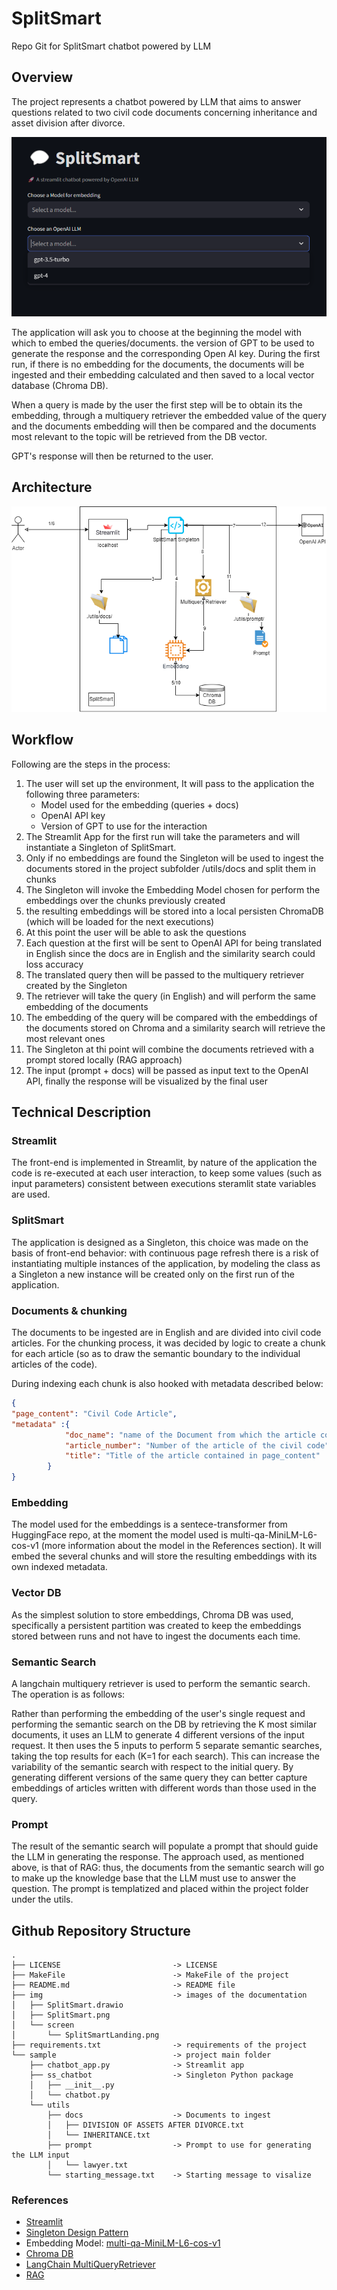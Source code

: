 # SplitSmart
Repo Git for SplitSmart chatbot powered by LLM

## Overview

The project represents a chatbot powered by LLM that aims to answer questions related to two civil code documents concerning inheritance and asset division after divorce.

![SplitSmart](./img/screen/SplitSmartLanding.png)


The application will ask you to choose at the beginning the model with which to embed the queries/documents. the version of GPT to be used to generate the response and the corresponding Open AI key.
During the first run, if there is no embedding for the documents, the documents will be ingested and their embedding calculated and then saved to a local vector database (Chroma DB).

When a query is made by the user the first step will be to obtain its the embedding, through a multiquery retriever the embedded value of the query and the documents embedding will then be compared and the documents most relevant to the topic will be retrieved from the DB vector.

GPT's response will then be returned to the user.

## Architecture

![SplitSmart Architecture](./img/SplitSmart.png)


## Workflow

Following are the steps in the process:

1.  The user will set up the environment, It will pass to the application the following three parameters:
    -   Model used for the embedding (queries + docs)
    -   OpenAI API key
    -   Version of GPT to use for the interaction
2.  The Streamlit App for the first run will take the parameters and will instantiate a Singleton of SplitSmart.
3.  Only if no embeddings are found the Singleton will be used to ingest the documents stored in the project subfolder /utils/docs and split them in chunks
4.  The Singleton will invoke the Embedding Model chosen for perform the embeddings over the chunks previously created
5.  the resulting embeddings will be stored into a local persisten ChromaDB (which will be loaded for the next executions)
6.  At this point the user will be able to ask the questions
7.  Each question at the first will be sent to OpenAI API for being translated in English since the docs are in English and the similarity search could loss accuracy
8. The translated query then will be passed to the multiquery retriever created by the Singleton
9. The retriever will take the query (in English) and will perform the same embedding of the documents
10. The embedding of the query will be compared with the embeddings of the documents stored on Chroma and a similarity search will retrieve the most relevant ones
11. The Singleton at thi point will combine the documents retrieved with a prompt stored locally (RAG approach)
12. The input (prompt + docs) will be passed as input text to the OpenAI API, finally the response will be visualized by the final user

## Technical Description

### Streamlit
The front-end is implemented in Streamlit, by nature of the application the code is re-executed at each user interaction, to keep some values (such as input parameters) consistent between executions steramlit state variables are used.

### SplitSmart
The application is designed as a Singleton, this choice was made on the basis of front-end behavior: with continuous page refresh there is a risk of instantiating multiple instances of the application, by modeling the class as a Singleton a new instance will be created only on the first run of the application.

### Documents & chunking
The documents to be ingested are in English and are divided into civil code articles.
For the chunking process, it was decided by logic to create a chunk for each article (so as to draw the semantic boundary to the individual articles of the code).

During indexing each chunk is also hooked with metadata described below: 

```json
{
"page_content": "Civil Code Article",
"metadata" :{
            "doc_name": "name of the Document from which the article comes",
            "article_number": "Number of the article of the civil code",
            "title": "Title of the article contained in page_content"
        }
}
```

### Embedding
The model used for the embeddings is a sentece-transformer from HuggingFace repo, at the moment the model used is multi-qa-MiniLM-L6-cos-v1 (more information about the model in the References section). It will embed the several chunks and will store the resulting embeddings with its own indexed metadata.

### Vector DB
As the simplest solution to store embeddings, Chroma DB was used, specifically a persistent partition was created to keep the embeddings stored between runs and not have to ingest the documents each time.

### Semantic Search
A langchain multiquery retriever is used to perform the semantic search. The operation is as follows:

Rather than performing the embedding of the user's single request and performing the semantic search on the DB by retrieving the K most similar documents, it uses an LLM to generate 4 different versions of the input request.
It then uses the 5 inputs to perform 5 separate semantic searches, taking the top results for each (K=1 for each search).
This can increase the variability of the semantic search with respect to the initial query. By generating different versions of the same query they can better capture embeddings of articles written with different words than those used in the query.

### Prompt
The result of the semantic search will populate a prompt that should guide the LLM in generating the response. The approach used, as mentioned above, is that of RAG: thus, the documents from the semantic search will go to make up the knowledge base that the LLM must use to answer the question.
The prompt is templatized and placed within the project folder under the utils.

## Github Repository Structure
```
.
├── LICENSE                         -> LICENSE
├── MakeFile                        -> MakeFile of the project
├── README.md                       -> README file
├── img                             -> images of the documentation
│   ├── SplitSmart.drawio
│   ├── SplitSmart.png
│   └── screen
│       └── SplitSmartLanding.png
├── requirements.txt                -> requirements of the project
└── sample                          -> project main folder
    ├── chatbot_app.py              -> Streamlit app
    ├── ss_chatbot                  -> Singleton Python package
    │   ├── __init__.py
    │   └── chatbot.py
    └── utils
        ├── docs                    -> Documents to ingest
        │   ├── DIVISION OF ASSETS AFTER DIVORCE.txt
        │   └── INHERITANCE.txt
        ├── prompt                  -> Prompt to use for generating the LLM input
        │   └── lawyer.txt
        └── starting_message.txt    -> Starting message to visalize
```


### References
-   [Streamlit](https://streamlit.io/)
-   [Singleton Design Pattern](https://it.wikipedia.org/wiki/Singleton_(informatica))
-   Embedding Model: [multi-qa-MiniLM-L6-cos-v1](https://huggingface.co/sentence-transformers/multi-qa-MiniLM-L6-cos-v1)
-   [Chroma DB](https://www.trychroma.com/)
-   [LangChain MultiQueryRetriever](https://python.langchain.com/docs/modules/data_connection/retrievers/MultiQueryRetriever)
-   [RAG](https://python.langchain.com/docs/expression_language/cookbook/retrieval)



